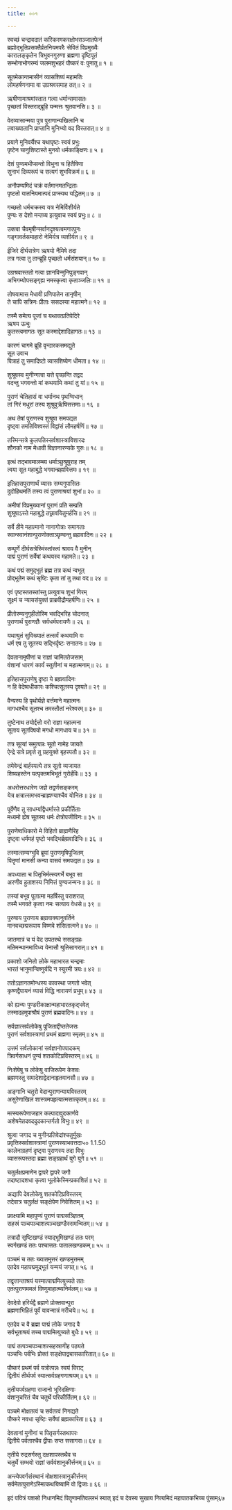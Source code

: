 ```yaml
---
title: ००१

---
```

स्वच्छं चन्द्रावदातं करिकरमकरक्षोभसञ्जातफेनं  
ब्रह्मोद्भूतिप्रसक्तैर्व्रतनियमपरैः सेवितं विप्रमुख्यैः  
कारालङ्कृतेन त्रिभुवनगुरुणा ब्रह्मणा दृष्टिपूतं  
सम्भोगाभोगरम्यं जलमशुभहरं पौष्करं वः पुनातु॥ १ ॥


सूतमेकान्तमासीनं व्यासशिष्यं महामतिः  
लोमहर्षणनामा वा उग्रश्रवसमाह तत्॥ २ ॥


ऋषीणामाश्रमांस्तात गत्वा धर्मान्समासतः  
पृच्छतां विस्तराद्ब्रूहि यन्मत्तः श्रुतवानसि॥ ३ ॥


वेदव्यासान्मया पुत्र पुराणान्यखिलानि च  
तवाख्यातानि प्राप्तानि मुनिभ्यो वद विस्तरात्॥ ४ ॥


प्रयागे मुनिवर्यैश्च यथापृष्टः स्वयं प्रभुः  
पृष्टेन चानुशिष्टास्ते मुनयो धर्मकाङ्क्षिणः॥ ५ ॥


देशं पुण्यमभीप्सन्तो विभुना च हितैषिणा  
सुनाभं दिव्यरूपं च सत्यगं शुभविक्रमं॥ ६ ॥


अनौपम्यमिदं चक्रं वर्तमानमतन्द्रिताः  
पृष्टतो यातनियमात्पदं प्राप्स्यथ यद्धितम्॥ ७ ॥


गच्छतो धर्मचक्रस्य यत्र नेमिर्विशीर्यते  
पुण्यः स देशो मन्तव्य इत्युवाच स्वयं प्रभुः॥ ८ ॥


उक्त्वा चैवमृषीन्सर्वानदृश्यत्वमगात्पुनः  
गङ्गावर्तसमाहारो नेमिर्यत्र व्यशीर्यत॥ ९ ॥


ईजिरे दीर्घसत्रेण ऋषयो नैमिषे तदा  
तत्र गत्वा तु तान्ब्रूहि पृच्छतो धर्मसंशयान्॥ १० ॥


उग्रश्रवास्ततो गत्वा ज्ञानविन्मुनिपुङ्गवान्  
अभिगम्योपसङ्गृह्य नमस्कृत्वा कृताञ्जलिः॥ ११ ॥


तोषयामास मेधावी प्रणिपातेन तानृषीन्  
ते चापि सत्रिणः प्रीताः ससदस्या महात्मने॥ १२ ॥


तस्मै समेत्य पूजां च यथावत्प्रतिपेदिरे  
ऋषय ऊचुः  
कुतस्त्वमागतः सूत कस्माद्देशादिहागतः॥ १३ ॥


कारणं चागमे ब्रूहि वृन्दारकसमद्युते  
सूत उवाच  
पित्राहं तु समादिष्टो व्यासशिष्येण धीमता॥ १४ ॥


शुश्रूषस्व मुनीन्गत्वा यत्ते पृच्छन्ति तद्वद  
वदन्तु भगवन्तो मां कथयामि कथां तु यां॥ १५ ॥


पुराणं चेतिहासं वा धर्मानथ पृथग्विधान्  
तां गिरं मधुरां तस्य शुश्रुवुर्ऋषिसत्तमाः॥ १६ ॥


अथ तेषां पुराणस्य शुश्रूषा समपद्यत  
दृष्ट्वा तमतिविश्वस्तं विद्वांसं लौमहर्षणिं॥ १७ ॥


तस्मिन्सत्रे कुलपतिस्सर्वशास्त्राविशारदः  
शौनको नाम मेधावी विज्ञानारण्यके गुरुः॥ १८ ॥


इत्थं तद्भावमालम्ब्य धर्माञ्छुश्रूषुराह तम्  
त्वया सूत महाबुद्धे भगवान्ब्रह्मवित्तमः॥ १९ ॥


इतिहासपुराणार्थं व्यासः सम्यगुपासितः  
दुदोहिथमतिं तस्य त्वं पुराणाश्रयां शुभां॥ २० ॥


अमीषां विप्रमुख्यानां पुराणं प्रति सम्प्रति  
शुश्रूषाऽस्ते महाबुद्धे तछ्रावयितुमर्हसि॥ २१ ॥


सर्वे हीमे महात्मानो नानागोत्राः समागताः  
स्वान्स्वानंशान्पुराणोक्ताञ्छृण्वन्तु ब्रह्मवादिनः॥ २२ ॥


सम्पूर्णे दीर्घसत्रेस्मिंस्तांस्त्वं श्रावय वै मुनीन्  
पाद्मं पुराणं सर्वेषां कथयस्व महामते॥ २३ ॥


कथं पद्मं समुद्भूतं ब्रह्म तत्र कथं न्वभूत्  
प्रोद्भूतेन कथं सृष्टिः कृता तां तु तथा वद॥ २४ ॥


एवं पृष्टस्ततस्तांस्तु प्रत्युवाच शुभां गिरम्  
सूक्ष्मं च न्यायसंयुक्तं प्राब्रवीद्रौमहर्षणिः॥ २५ ॥


प्रीतोस्म्यनुगृहीतोस्मि भवद्भिरिह चोदनात्  
पुराणार्थं पुराणज्ञैः सर्वधर्मपरायणैः॥ २६ ॥


यथाश्रुतं सुविख्यातं तत्सर्वं कथयामि वः  
धर्म एष तु सूतस्य सद्भिर्दृष्टः सनातनः॥ २७ ॥


देवतानामृषीणां च राज्ञां चामिततेजसाम्  
वंशानां धारणं कार्यं स्तुतीनां च महात्मनाम्॥ २८ ॥


इतिहासपुराणेषु दृष्टा ये ब्रह्मवादिनः  
न हि वेदेष्वधीकारः कश्चित्सूतस्य दृश्यते॥ २९ ॥


वैन्यस्य हि पृथोर्यज्ञे वर्त्तमाने महात्मनः  
मागधश्चैव सूतश्च तमस्तौतां नरेश्वरम्॥ ३० ॥


तुष्टेनाथ तयोर्द्दत्तो वरो राज्ञा महात्मना  
सूताय सूतविषयो मगधो मागधाय च॥ ३१ ॥


तत्र सूत्यां समुत्पन्नः सूतो नामेह जायते  
ऐन्द्रे सत्रे प्रवृत्ते तु ग्रहयुक्ते बृहस्पतौ॥ ३२ ॥


तमेवेन्द्रं बार्हस्पत्ये तत्र सूतो व्यजायत  
शिष्यहस्तेन यत्पृक्तमभिभूतं गुरोर्हविः॥ ३३ ॥


अधरोत्तरधारेण जज्ञे तद्वर्णसङ्करम्  
येत्र क्षत्रात्समभवन्ब्राह्मण्याश्चैव योनितः॥ ३४ ॥


पूर्वेणैव तु साधर्म्याद्वैधर्मास्ते प्रकीर्तिताः  
मध्यमो ह्येष सूतस्य धर्मः क्षेत्रोपजीविनः॥ ३५ ॥


पुराणेष्वधिकारो मे विहितो ब्राह्मणैरिह  
दृष्ट्वा धर्ममहं पृष्टो भवद्भिर्ब्रह्मवादिभिः॥ ३६ ॥


तस्मात्सम्यग्भुवि ब्रूयां पुराणमृषिपूजितम्  
पितॄणां मानसी कन्या वासवं समपद्यत॥ ३७ ॥


अपध्याता च पितृभिर्मत्स्यगर्भे बभूव सा  
अरणीव हुताशस्य निमित्तं पुण्यजन्मनः॥ ३८ ॥


तस्यां बभूव पूतात्मा महर्षिस्तु पराशरात्  
तस्मै भगवते कृत्वा नमः सत्याय वेधसे॥ ३९ ॥


पुरुषाय पुराणाय ब्रह्मवाक्यानुवर्तिने  
मानवच्छद्मरूपाय विष्णवे शंसितात्मने॥ ४० ॥


जातमात्रं च यं वेद उपतस्थे ससङ्ग्रहः  
मतिमन्थानमाविध्य येनासौ श्रुतिसागरात्॥ ४१ ॥


प्रकाशो जनितो लोके महाभारत चन्द्रमाः  
भारतं भानुमान्विष्णुर्यदि न स्युरमी त्रयः॥ ४२ ॥


ततोऽज्ञानतमोन्धस्य कावस्था जगतो भवेत्  
कृष्णद्वैपायनं व्यासं विद्धि नारायणं प्रभुम्॥ ४३ ॥


को ह्यन्यः पुण्डरीकाक्षान्महाभारतकृद्भवेत्  
तस्मादहमुपाश्रौषं पुराणं ब्रह्मवादिनः॥ ४४ ॥


सर्वज्ञात्सर्वलोकेषु पूजिताद्दीप्ततेजसः  
पुराणं सर्वशास्त्राणां प्रथमं ब्रह्मणा स्मृतम्॥ ४५ ॥


उत्तमं सर्वलोकानां सर्वज्ञानोपपादकम्  
त्रिवर्गसाधनं पुण्यं शतकोटिप्रविस्तरम्॥ ४६ ॥


निःशेषेषु च लोकेषु वाजिरूपेण केशवः  
ब्रह्मणस्तु समादेशाद्वेदानाहृतवानसौ॥ ४७ ॥


अङ्गानि चतुरो वेदान्पुराणन्यायविस्तरम्  
असुरेणाखिलं शास्त्रमपहृत्यात्मसात्कृतम्॥ ४८ ॥


मत्स्यरूपेणाजहार कल्पादावुदकार्णवे  
अशेषमेतदवददुदकान्तर्गतो विभुः॥ ४९ ॥


श्रुत्वा जगाद च मुनीन्प्रतिवेदांश्चतुर्मुखः  
प्रवृत्तिस्सर्वशास्त्राणां पुराणस्याभवत्तदा५० 1.1.50  
कालेनाग्रहणं दृष्ट्वा पुराणस्य तदा विभुः  
व्यासरूपस्तदा ब्रह्मा सङ्ग्रहार्थं युगे युगे॥ ५१ ॥


चतुर्लक्षप्रमाणेन द्वापरे द्वापरे जगौ  
तदाष्टादशधा कृत्वा भूलोकेस्मिन्प्रकाशितं॥ ५२ ॥


अद्यापि देवलोकेषु शतकोटिप्रविस्तरम्  
तदेवात्र चतुर्लक्षं सङ्क्षेपेण निवेशितम्॥ ५३ ॥


प्रवक्ष्यामि महापुण्यं पुराणं पाद्मसञ्ज्ञितम्  
सहस्रं पञ्चपञ्चाशत्पञ्चखण्डैस्समन्वितम्॥ ५४ ॥


तत्रादौ सृष्टिखण्डं स्याद्भूमिखण्डं ततः परम्  
स्वर्गखण्डं ततः पश्चात्ततः पातालखण्डकम्॥ ५५ ॥


पञ्चमं च ततः ख्यातमुत्तरं खण्डमुत्तमम्  
एतदेव महापद्ममुद्भूतं यन्मयं जगत्॥ ५६ ॥


तद्वृत्तान्ताश्रयं यस्मात्पाद्ममित्युच्यते ततः  
एतत्पुराणममलं विष्णुमाहात्म्यनिर्मलम्॥ ५७ ॥


देवदेवो हरिर्यद्वै ब्रह्मणे प्रोक्तवान्पुरा  
ब्रह्मणाभिहितं पूर्वं यावन्मात्रं मरीचये॥ ५८ ॥


एतदेव च वै ब्रह्मा पाद्मं लोके जगाद वै  
सर्वभूताश्रयं तच्च पाद्ममित्युच्यते बुधैः॥ ५९ ॥


पाद्मं तत्पञ्चपञ्चाशत्सहस्राणीह पठ्यते  
पञ्चभिः पर्वभिः प्रोक्तं सङ्क्षेपाद्व्यासकारितात्॥ ६० ॥


पौष्करं प्रथमं पर्व यत्रोत्पन्नः स्वयं विराट्  
द्वितीयं तीर्थपर्व स्यात्सर्वग्रहगणाश्रयम्॥ ६१ ॥


तृतीयपर्वग्रहणा राजानो भूरिदक्षिणाः  
वंशानुचरितं चैव चतुर्थे परिकीर्तितम्॥ ६२ ॥


पञ्चमे मोक्षतत्वं च सर्वतत्वं निगद्यते  
पौष्करे नवधा सृष्टिः सर्वेषां ब्रह्मकारिता॥ ६३ ॥


देवतानां मुनीनां च पितृसर्गस्तथापरः  
द्वितीये पर्वताश्चैव द्वीपाः सप्त ससागराः॥ ६४ ॥


तृतीये रुद्रसर्गस्तु दक्षशापस्तथैव च  
चतुर्थे सम्भवो राज्ञां सर्ववंशानुकीर्त्तनम्॥ ६५ ॥


अन्त्येपवर्गसंस्थानं मोक्षशास्त्रानुकीर्त्तनम्  
सर्वमेतत्पुराणेऽस्मित्कथयिष्यामि वो द्विजाः॥ ६६ ॥


इदं पवित्रं यशसो निधानमिदं पितॄणामतिवल्लभं स्यात् इदं च देवस्य सुखाय नित्यमिदं महापातकभिच्च पुंसाम्६७